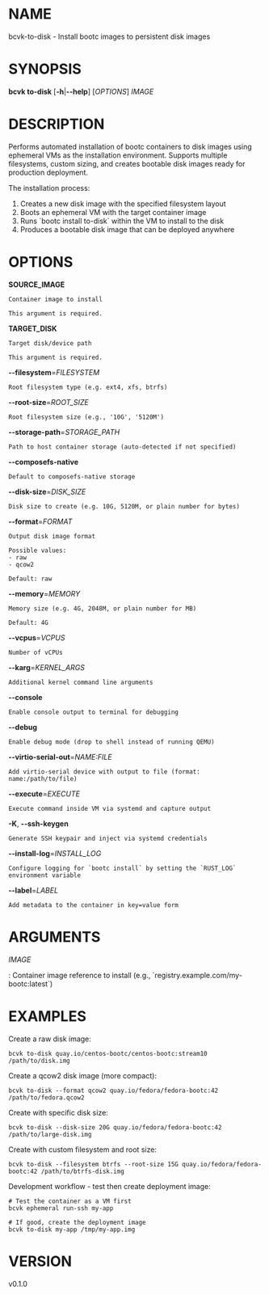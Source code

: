 # NAME

bcvk-to-disk - Install bootc images to persistent disk images

# SYNOPSIS

**bcvk to-disk** \[**-h**\|**\--help**\] \[*OPTIONS*\] *IMAGE*

# DESCRIPTION

Performs automated installation of bootc containers to disk images
using ephemeral VMs as the installation environment. Supports multiple
filesystems, custom sizing, and creates bootable disk images ready
for production deployment.

The installation process:

1. Creates a new disk image with the specified filesystem layout
2. Boots an ephemeral VM with the target container image
3. Runs \`bootc install to-disk\` within the VM to install to the disk
4. Produces a bootable disk image that can be deployed anywhere

# OPTIONS

<!-- BEGIN GENERATED OPTIONS -->
**SOURCE_IMAGE**

    Container image to install

    This argument is required.

**TARGET_DISK**

    Target disk/device path

    This argument is required.

**--filesystem**=*FILESYSTEM*

    Root filesystem type (e.g. ext4, xfs, btrfs)

**--root-size**=*ROOT_SIZE*

    Root filesystem size (e.g., '10G', '5120M')

**--storage-path**=*STORAGE_PATH*

    Path to host container storage (auto-detected if not specified)

**--composefs-native**

    Default to composefs-native storage

**--disk-size**=*DISK_SIZE*

    Disk size to create (e.g. 10G, 5120M, or plain number for bytes)

**--format**=*FORMAT*

    Output disk image format

    Possible values:
    - raw
    - qcow2

    Default: raw

**--memory**=*MEMORY*

    Memory size (e.g. 4G, 2048M, or plain number for MB)

    Default: 4G

**--vcpus**=*VCPUS*

    Number of vCPUs

**--karg**=*KERNEL_ARGS*

    Additional kernel command line arguments

**--console**

    Enable console output to terminal for debugging

**--debug**

    Enable debug mode (drop to shell instead of running QEMU)

**--virtio-serial-out**=*NAME:FILE*

    Add virtio-serial device with output to file (format: name:/path/to/file)

**--execute**=*EXECUTE*

    Execute command inside VM via systemd and capture output

**-K**, **--ssh-keygen**

    Generate SSH keypair and inject via systemd credentials

**--install-log**=*INSTALL_LOG*

    Configure logging for `bootc install` by setting the `RUST_LOG` environment variable

**--label**=*LABEL*

    Add metadata to the container in key=value form

<!-- END GENERATED OPTIONS -->

# ARGUMENTS

*IMAGE*

:   Container image reference to install (e.g., \`registry.example.com/my-bootc:latest\`)

# EXAMPLES

Create a raw disk image:

    bcvk to-disk quay.io/centos-bootc/centos-bootc:stream10 /path/to/disk.img

Create a qcow2 disk image (more compact):

    bcvk to-disk --format qcow2 quay.io/fedora/fedora-bootc:42 /path/to/fedora.qcow2

Create with specific disk size:

    bcvk to-disk --disk-size 20G quay.io/fedora/fedora-bootc:42 /path/to/large-disk.img

Create with custom filesystem and root size:

    bcvk to-disk --filesystem btrfs --root-size 15G quay.io/fedora/fedora-bootc:42 /path/to/btrfs-disk.img

Development workflow - test then create deployment image:

    # Test the container as a VM first
    bcvk ephemeral run-ssh my-app
    
    # If good, create the deployment image
    bcvk to-disk my-app /tmp/my-app.img

# VERSION

v0.1.0